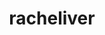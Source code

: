 ---
title: racheliver
github: https://github.com/racheliver
mode: dark
transition: 1s
score: 71.2
archetype:
- Little Bit of Everything
---